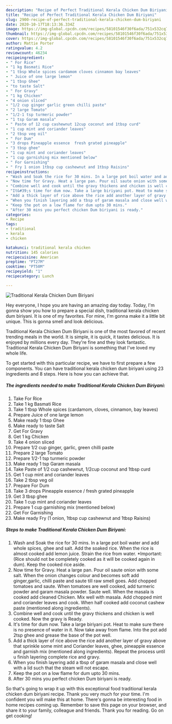 ```yaml
---
description: "Recipe of Perfect Traditional Kerala Chicken Dum Biriyani"
title: "Recipe of Perfect Traditional Kerala Chicken Dum Biriyani"
slug: 2900-recipe-of-perfect-traditional-kerala-chicken-dum-biriyani
date: 2020-10-17T18:13:36.334Z
image: https://img-global.cpcdn.com/recipes/58101546f30f6ada/751x532cq70/traditional-kerala-chicken-dum-biriyani-recipe-main-photo.jpg
thumbnail: https://img-global.cpcdn.com/recipes/58101546f30f6ada/751x532cq70/traditional-kerala-chicken-dum-biriyani-recipe-main-photo.jpg
cover: https://img-global.cpcdn.com/recipes/58101546f30f6ada/751x532cq70/traditional-kerala-chicken-dum-biriyani-recipe-main-photo.jpg
author: Mattie Porter
ratingvalue: 4.2
reviewcount: 46234
recipeingredient:
- " For Rice"
- "1 kg Basmati Rice"
- "1 tbsp Whole spices cardamom cloves cinnamon bay leaves"
- " Juice of one large lemon"
- "1 tbsp Ghee"
- "to taste Salt"
- " For Gravy"
- "1 kg Chicken"
- "4 onion sliced"
- "1/2 cup ginger garlic green chilli paste"
- "2 large Tomato"
- "1/2-1 tsp turmeric powder"
- "1 tsp Garam masala"
- " Paste of 12 cup cashewnut 12cup coconut and 1tbsp curd"
- "1 cup mint and coriander leaves"
- "2 tbsp veg oil"
- " For Dum"
- "3 drops Pineapple essence  fresh grated pineapple"
- "3 tbsp ghee"
- "1 cup mint and coriander leaves"
- "1 cup garnishing mix mentioned below"
- " For Garnishing"
- " Fry 1 onion 1tbsp cup cashewnut and 1tbsp Raisins"
recipeinstructions:
- "Wash and Soak the rice for 30 mins. In a large pot boil water and add whole spices, ghee and salt. Add the soaked rice. When the rice is almost cooked add lemon juice. Strain the rice from water. *Important: (Rice should not be completely cooked as it will be cooked again in dum). Keep the cooked rice aside."
- "Now time for Gravy. Heat a large pan. Pour oil saute onion with some salt. When the onion changes colour and becomes soft add ginger,garlic, chilli paste and saute till raw smell goes. Add chopped tomatoes and saute. When tomatoes are well cooked, add turmeric powder and garam masala powder. Saute well. When the masala is cooked add cleaned Chicken. Mix well with masala. Add chopped mint and coriander leaves and cook. When half cooked add coconut cashew paste (mentioned along ingredients)."
- "Combine well and cook until the gravy thickens and chicken is well cooked. Now the gravy is Ready."
- "It&#39;s time for dum now. Take a large biriyani pot. Heat to make sure there is no presence of water in it. Now take away from flame. Into the pot add 2tsp ghee and grease the base of the pot well."
- "Add a thick layer of rice above the rice add another layer of gravy above that sprinkle some mint and Coriander leaves, ghee, pineapple essence and garnish mix (mentioned along ingredients). Repeat the process until u finish layering complete rice and gravy."
- "When you finish layering add a tbsp of garam masala and close well with a lid such that the steam will not escape."
- "Keep the pot on a low flame for dum upto 30 mins."
- "After 30 mins you perfect chicken Dum biriyani is ready."
categories:
- Recipe
tags:
- traditional
- kerala
- chicken

katakunci: traditional kerala chicken 
nutrition: 145 calories
recipecuisine: American
preptime: "PT27M"
cooktime: "PT50M"
recipeyield: "1"
recipecategory: Lunch

---
```



![Traditional Kerala Chicken Dum Biriyani](https://img-global.cpcdn.com/recipes/58101546f30f6ada/751x532cq70/traditional-kerala-chicken-dum-biriyani-recipe-main-photo.jpg)

Hey everyone, I hope you are having an amazing day today. Today, I'm gonna show you how to prepare a special dish, traditional kerala chicken dum biriyani. It is one of my favorites. For mine, I'm gonna make it a little bit unique. This is gonna smell and look delicious.

Traditional Kerala Chicken Dum Biriyani is one of the most favored of recent trending meals in the world. It is simple, it is quick, it tastes delicious. It is enjoyed by millions every day. They're fine and they look fantastic. Traditional Kerala Chicken Dum Biriyani is something that I've loved my whole life.




To get started with this particular recipe, we have to first prepare a few components. You can have traditional kerala chicken dum biriyani using 23 ingredients and 8 steps. Here is how you can achieve that.

<!--inarticleads1-->

##### The ingredients needed to make Traditional Kerala Chicken Dum Biriyani:

1. Take  For Rice
1. Take 1 kg Basmati Rice
1. Take 1 tbsp Whole spices (cardamom, cloves, cinnamon, bay leaves)
1. Prepare  Juice of one large lemon
1. Make ready 1 tbsp Ghee
1. Make ready to taste Salt
1. Get  For Gravy
1. Get 1 kg Chicken
1. Take 4 onion sliced
1. Prepare 1/2 cup ginger, garlic, green chilli paste
1. Prepare 2 large Tomato
1. Prepare 1/2-1 tsp turmeric powder
1. Make ready 1 tsp Garam masala
1. Take  Paste of 1/2 cup cashewnut, 1/2cup coconut and 1tbsp curd
1. Get 1 cup mint and coriander leaves
1. Take 2 tbsp veg oil
1. Prepare  For Dum
1. Take 3 drops Pineapple essence / fresh grated pineapple
1. Get 3 tbsp ghee
1. Take 1 cup mint and coriander leaves
1. Prepare 1 cup garnishing mix (mentioned below)
1. Get  For Garnishing
1. Make ready  Fry (1 onion, 1tbsp cup cashewnut and 1tbsp Raisins)




<!--inarticleads2-->

##### Steps to make Traditional Kerala Chicken Dum Biriyani:

1. Wash and Soak the rice for 30 mins. In a large pot boil water and add whole spices, ghee and salt. Add the soaked rice. When the rice is almost cooked add lemon juice. Strain the rice from water. *Important: (Rice should not be completely cooked as it will be cooked again in dum). Keep the cooked rice aside.
1. Now time for Gravy. Heat a large pan. Pour oil saute onion with some salt. When the onion changes colour and becomes soft add ginger,garlic, chilli paste and saute till raw smell goes. Add chopped tomatoes and saute. When tomatoes are well cooked, add turmeric powder and garam masala powder. Saute well. When the masala is cooked add cleaned Chicken. Mix well with masala. Add chopped mint and coriander leaves and cook. When half cooked add coconut cashew paste (mentioned along ingredients).
1. Combine well and cook until the gravy thickens and chicken is well cooked. Now the gravy is Ready.
1. It&#39;s time for dum now. Take a large biriyani pot. Heat to make sure there is no presence of water in it. Now take away from flame. Into the pot add 2tsp ghee and grease the base of the pot well.
1. Add a thick layer of rice above the rice add another layer of gravy above that sprinkle some mint and Coriander leaves, ghee, pineapple essence and garnish mix (mentioned along ingredients). Repeat the process until u finish layering complete rice and gravy.
1. When you finish layering add a tbsp of garam masala and close well with a lid such that the steam will not escape.
1. Keep the pot on a low flame for dum upto 30 mins.
1. After 30 mins you perfect chicken Dum biriyani is ready.




So that's going to wrap it up with this exceptional food traditional kerala chicken dum biriyani recipe. Thank you very much for your time. I'm confident you will make this at home. There's gonna be interesting food in home recipes coming up. Remember to save this page on your browser, and share it to your family, colleague and friends. Thank you for reading. Go on get cooking!
